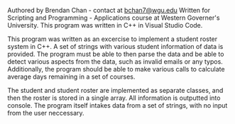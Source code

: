 Authored by Brendan Chan - contact at bchan7@wgu.edu
Written for Scripting and Programming - Applications course at Western Governer's University.
This program was written in C++ in Visual Studio Code.

This program was written as an excercise to implement a student roster system in C++. A set of strings with various student information of data is provided. The program must be able to then parse the data and be able to detect various aspects from the data, such as invalid emails or any typos. Additionally, the program should be able to make various calls to calculate average days remaining in a set of courses. 

The student and student roster are implemented as separate classes, and then the roster is stored in a single array. All information is outputted into console. The program itself intakes data from a set of strings, with no input from the user neccessary.
